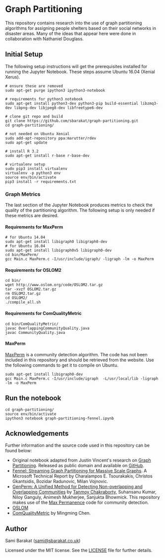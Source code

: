 # Graph Partitioning

This repository contains research into the use of graph partitioning algorithms for assigning people shelters based on their social networks in disaster areas. Many of the ideas that appear here were done in collaboration with Nathaniel Douglass.

## Initial Setup

The following setup instructions will get the prerequisites installed for running the Jupyter Notebook. These steps assume Ubuntu 16.04 (Xenial Xerus).

    # ensure these are removed
    sudo apt-get purge ipython3 ipython3-notebook

    # requirements for python3 notebook
    sudo apt-get install python3-dev python3-pip build-essential libzmq3-dev libpng-dev libjpeg8-dev libfreetype6-dev

    # clone git repo and build
    git clone https://github.com/sbarakat/graph-partitioning.git
    cd graph-partitioning/

    # not needed on Ubuntu Xenial
    sudo add-apt-repository ppa:marutter/rdev
    sudo apt-get update

    # install R 3.2
    sudo apt-get install r-base r-base-dev

    # virtualenv setup
    sudo pip3 install virtualenv
    virtualenv -p python3 env
    source env/bin/activate
    pip3 install -r requirements.txt

### Graph Metrics

The last section of the Jupyter Notebook produces metrics to check the quality of the partitioning algorithm. The following setup is only needed if these metrics are desired.

#### Requirements for MaxPerm

    # for Ubuntu 14.04
    sudo apt-get install libigraph0 libigraph0-dev
    # for Ubuntu 16.04
    sudo apt-get install libigraph0v5 libigraph0-dev
    cd bin/MaxPerm/
    gcc Main.c MaxPerm.c -I/usr/include/igraph/ -ligraph -lm -o MaxPerm

#### Requirements for OSLOM2

    cd bin/
    wget http://www.oslom.org/code/OSLOM2.tar.gz
    tar -xvzf OSLOM2.tar.gz
    rm OSLOM2.tar.gz
    cd OSLOM2/
    ./compile_all.sh

#### Requirements for ComQualityMetric

    cd bin/ComQualityMetric/
    javac OverlappingCommunityQuality.java
    javac CommunityQuality.java

#### MaxPerm

[MaxPerm](http://cse.iitkgp.ac.in/resgrp/cnerg/permanence/) is a community detection algorithm. The code has not been included in this repository and should be retrieved from the website. Use the following commands to get it to compile on Ubuntu.

    sudo apt-get install libigraph0-dev
    gcc Main.c MaxPerm.c -I/usr/include/igraph  -L/usr/local/lib -ligraph -lm -o MaxPerm

## Run the notebook

    cd graph-partitioning/
    source env/bin/activate
    ipython3 notebook graph-partitioning-fennel.ipynb

## Acknowledgements

Further information and the source code used in this repository can be found below:

* Original notebook adapted from Justin Vincent's research on [Graph Partitioning](http://algorithmshop.com/20131213-graph-partitioning.html). Released as public domain and available on [GitHub](https://github.com/justinvf/algorithmshop/blob/master/20131213-graph-partitioning/20131213-graph-partitioning.ipynb).
* [Fennel: Streaming Graph Partitioning for Massive Scale Graphs](https://www.microsoft.com/en-us/research/publication/fennel-streaming-graph-partitioning-for-massive-scale-graphs/). A Microsoft Technical Report by Charalampos E. Tsourakakis, Christos Gkantsidis, Bozidar Radunovic, Milan Vojnovic.
* [GenPerm: A Unified Method for Detecting Non-overlapping and Overlapping Communities](https://arxiv.org/abs/1604.03454) by [Tanmoy Chakraborty](https://sites.google.com/site/tanmoychakra88/), Suhansanu Kumar, Niloy Ganguly, Animesh Mukherjee, Sanjukta Bhowmick. This repository makes use of the [Max Permanence](http://cse.iitkgp.ac.in/resgrp/cnerg/permanence/) code for community detection.
* [OSLOM](http://www.oslom.org/)
* [ComQualityMetric](https://github.com/chenmingming/ComQualityMetric) by Mingming Chen.

## Author

Sami Barakat (<sami@sbarakat.co.uk>)

Licensed under the MIT license.  See the [LICENSE](https://github.com/sbarakat/graph-partitioning/blob/master/LICENSE) file for further details.
